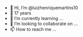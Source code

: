 - 👋 Hi, I’m @luizhenriquemartins10
- 👀 17 years 
- 🌱 I’m currently learning ...
- 💞️ I’m looking to collaborate on ...
- 📫 How to reach me ...

<!---
luizhenriquemartins10/luizhenriquemartins10 is a ✨ special ✨ repository because its `README.md` (this file) appears on your GitHub profile.
You can click the Preview link to take a look at your changes.
--->
